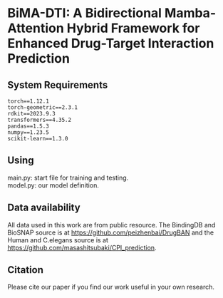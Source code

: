 # BiMA-DTI: A Bidirectional Mamba-Attention Hybrid Framework for Enhanced Drug-Target Interaction Prediction

## System Requirements
```
torch==1.12.1
torch-geometric==2.3.1
rdkit==2023.9.3
transformers==4.35.2
pandas==1.5.3
numpy==1.23.5
scikit-learn==1.3.0
```

## Using 
main.py: start file for training and testing.  
model.py: our model definition.

## Data availability
All data used in this work are from public resource. The BindingDB and BioSNAP source is at https://github.com/peizhenbai/DrugBAN and the Human and C.elegans source is at https://github.com/masashitsubaki/CPI_prediction.

## Citation
Please cite our paper if you find our work useful in your own research.